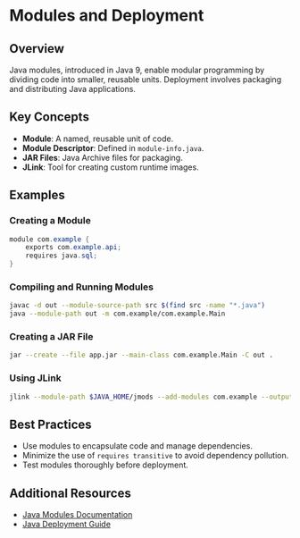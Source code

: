 # Modules and Deployment

## Overview
Java modules, introduced in Java 9, enable modular programming by dividing code into smaller, reusable units. Deployment involves packaging and distributing Java applications.

## Key Concepts

- **Module**: A named, reusable unit of code.
- **Module Descriptor**: Defined in `module-info.java`.
- **JAR Files**: Java Archive files for packaging.
- **JLink**: Tool for creating custom runtime images.

## Examples

### Creating a Module
```java
module com.example {
    exports com.example.api;
    requires java.sql;
}
```

### Compiling and Running Modules
```bash
javac -d out --module-source-path src $(find src -name "*.java")
java --module-path out -m com.example/com.example.Main
```

### Creating a JAR File
```bash
jar --create --file app.jar --main-class com.example.Main -C out .
```

### Using JLink
```bash
jlink --module-path $JAVA_HOME/jmods --add-modules com.example --output custom-runtime
```

## Best Practices

- Use modules to encapsulate code and manage dependencies.
- Minimize the use of `requires transitive` to avoid dependency pollution.
- Test modules thoroughly before deployment.

## Additional Resources

- [Java Modules Documentation](https://docs.oracle.com/javase/tutorial/java/module/)
- [Java Deployment Guide](https://docs.oracle.com/javase/tutorial/deployment/)
